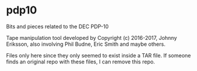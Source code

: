 # pdp10
Bits and pieces related to the DEC PDP-10

Tape manipulation tool developed by    Copyright (c) 2016-2017, Johnny Eriksson, also involving Phil Budne, Eric Smith and maybe others. 

Files only here since they only seemed to exist inside a TAR file. If someone finds an original repo with these files, I can remove this repo. 

